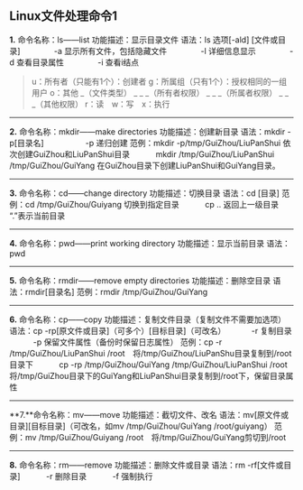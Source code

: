 ## Linux文件处理命令1
**1.** 命令名称：ls——list
功能描述：显示目录文件
语法：ls 选项[-ald] [文件或目录]
&emsp;&emsp;&emsp;&emsp;-a 显示所有文件，包括隐藏文件
&emsp;&emsp;&emsp;&emsp;-l 详细信息显示
&emsp;&emsp;&emsp;&emsp;-d 查看目录属性
&emsp;&emsp;&emsp;&emsp;-i 查看i结点
>u：所有者（只能有1个）：创建者
g：所属组（只有1个）：授权相同的一组用户
o：其他
\_（文件类型） \_ \_ \_（所有者权限） \_ \_ \_（所属者权限） \_ \_ \_（其他权限）
r：读&emsp;w：写&emsp;x：执行
***
**2.** 命令名称：mkdir——make directories
功能描述：创建新目录
语法：mkdir -p[目录名]
&emsp;&emsp;&emsp;&emsp;&emsp;-p 递归创建
范例：mkdir -p/tmp/GuiZhou/LiuPanShui  依次创建GuiZhou和LiuPanShui目录
&emsp;&emsp;&emsp;mkdir /tmp/GuiZhou/LiuPanShui /tmp/GuiZhou/GuiYang  在GuiZhou目录下创建LiuPanShui和GuiYang目录。
***
**3.** 命令名称：cd——change directory
功能描述：切换目录
语法：cd [目录]
范例：cd /tmp/GuiZhou/Guiyang 切换到指定目录
&emsp;&emsp;&emsp;cp .. 返回上一级目录  “.”表示当前目录
***
**4.** 命令名称：pwd——print working directory
功能描述：显示当前目录
语法：pwd
***
**5.** 命令名称：rmdir——remove empty directories
功能描述：删除空目录
语法：rmdir[目录名]
范例：rmdir /tmp/GuiZhou/GuiYang
***
**6.** 命令名称：cp——copy
功能描述：复制文件目录（复制文件不需要加选项）
语法：cp -rp[原文件或目录]（可多个）[目标目录]（可改名）
&emsp;&emsp;&emsp;-r 复制目录
&emsp;&emsp;&emsp;-p 保留文件属性（备份时保留日志属性）
范例：cp -r /tmp/GuiZhou/LiuPanShui /root&emsp;将/tmp/GuiZhou/LiuPanShu目录复制到/root目录下
&emsp;&emsp;&emsp;cp -rp /tmp/GuiZhou/GuiYang /tmp/GuiZhou/LiuPanShui /root 
将/tmp/GuiZhou目录下的GuiYang和LiuPanShui目录复制到/root下，保留目录属性
***
**7.**命令名称：mv——move
功能描述：截切文件、改名
语法：mv[原文件或目录][目标目录]（可改名，如mv /tmp/GuiZhou/GuiYang /root/guiyang）
范例：mv /tmp/GuiZhou/Guiyang /root&emsp;将/tmp/GuiZhou/GuiYang剪切到/root
***
**8.** 命令名称：rm——remove
功能描述：删除文件或目录
语法：rm -rf[文件或目录]
&emsp;&emsp;&emsp;-r 删除目录
&emsp;&emsp;&emsp;-f 强制执行